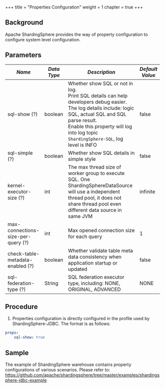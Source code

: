 +++
title = "Properties Configuration"
weight = 1
chapter = true
+++

## Background

Apache ShardingSphere provides the way of property configuration to configure system level configuration.

## Parameters

| *Name*                             | *Data Type* | *Description*                                                                                                                                                                                                                                               | *Default Value* |
|------------------------------------|-------------|-------------------------------------------------------------------------------------------------------------------------------------------------------------------------------------------------------------------------------------------------------------|-----------------|
| sql-show (?)                       | boolean     | Whether show SQL or not in log. <br /> Print SQL details can help developers debug easier. The log details include: logic SQL, actual SQL and SQL parse result. <br /> Enable this property will log into log topic `ShardingSphere-SQL`, log level is INFO | false           |
| sql-simple (?)                     | boolean     | Whether show SQL details in simple style                                                                                                                                                                                                                    | false           |
| kernel-executor-size (?)           | int         | The max thread size of worker group to execute SQL. One ShardingSphereDataSource will use a independent thread pool, it does not share thread pool even different data source in same JVM                                                                   | infinite        |
| max-connections-size-per-query (?) | int         | Max opened connection size for each query                                                                                                                                                                                                                   | 1               |
| check-table-metadata-enabled (?)   | boolean     | Whether validate table meta data consistency when application startup or updated                                                                                                                                                                            | false           |
| sql-federation-type (?)            | String      | SQL federation executor type, including: NONE, ORIGINAL, ADVANCED                                                                                                                                                                                           | NONE            | 

## Procedure

1. Properties configuration is directly configured in the profile used by ShardingSphere-JDBC. The format is as follows:

```yaml
props:
    sql-show: true
```

## Sample

The example of ShardingSphere warehouse contains property configurations of various scenarios. Please refer to: <https://github.com/apache/shardingsphere/tree/master/examples/shardingsphere-jdbc-example>
